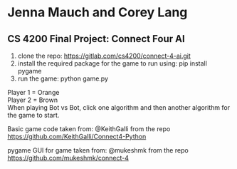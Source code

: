 # Jenna Mauch and Corey Lang

## CS 4200 Final Project: Connect Four AI

1. clone the repo: https://gitlab.com/cs4200/connect-4-ai.git
2. install the required package for the game to run using: pip install pygame
3. run the game: python game.py

Player 1 = Orange <br>
Player 2 = Brown <br>
When playing Bot vs Bot, click one algorithm and then another algorithm for the game to start. 

Basic game code taken from: @KeithGalli from the repo https://github.com/KeithGalli/Connect4-Python

pygame GUI for game taken from: @mukeshmk from the repo https://github.com/mukeshmk/connect-4


